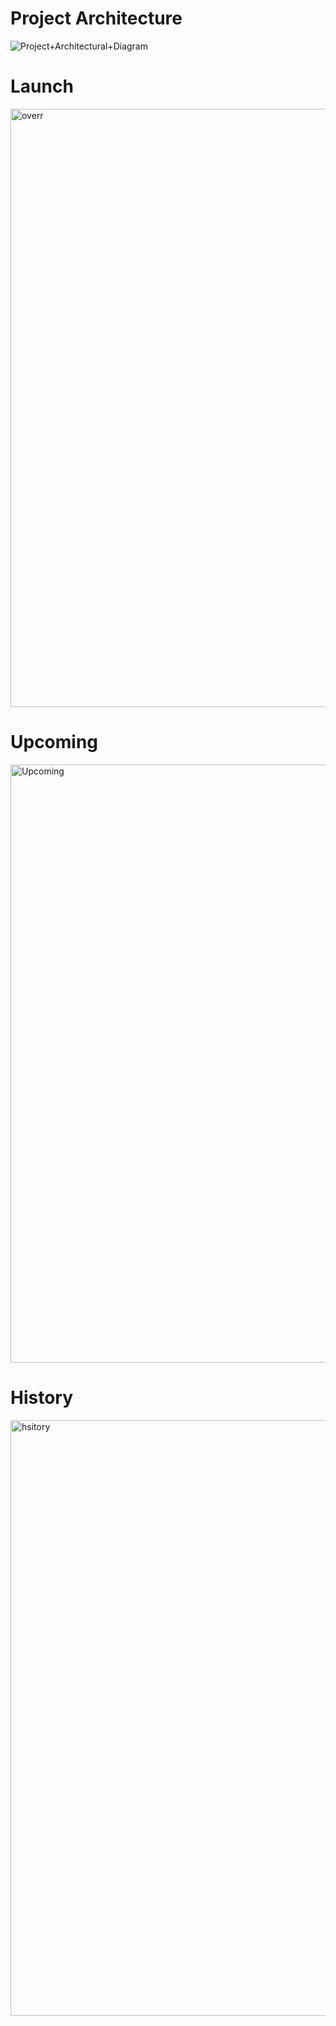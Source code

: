 # Project Architecture

![Project+Architectural+Diagram](https://github.com/baafbass/NASA-Mission-Control/assets/98693906/85e9ea6a-bc79-47f8-86b5-0bca9e75f4b6)

# Launch

<img width="957" alt="overr" src="https://github.com/baafbass/NASA-Mission-Control/assets/98693906/2e102b7f-6988-45d1-9ea0-c03dac3a23a1">

# Upcoming

<img width="957" alt="Upcoming" src="https://github.com/baafbass/NASA-Mission-Control/assets/98693906/55989ed7-4d36-476f-b30a-ba57b75083c6">

# History

<img width="953" alt="hsitory" src="https://github.com/baafbass/NASA-Mission-Control/assets/98693906/1cd48ed9-e811-4859-b74e-c296717d840f">
